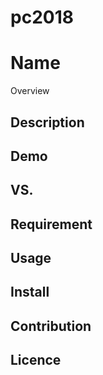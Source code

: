 # pc2018

Name
====

Overview

## Description

## Demo

## VS. 

## Requirement

## Usage

## Install

## Contribution

## Licence
